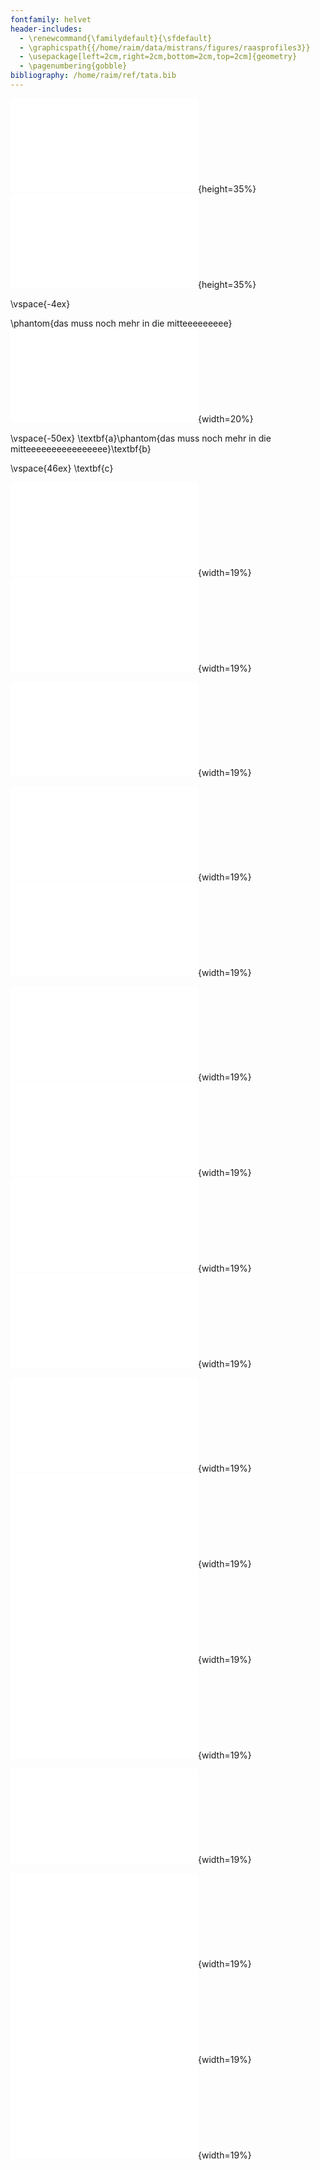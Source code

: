 ```yaml
---
fontfamily: helvet
header-includes: 
  - \renewcommand{\familydefault}{\sfdefault}
  - \graphicspath{{/home/raim/data/mistrans/figures/raasprofiles3}}
  - \usepackage[left=2cm,right=2cm,bottom=2cm,top=2cm]{geometry}
  - \pagenumbering{gobble}
bibliography: /home/raim/ref/tata.bib
---
```


![](motifs/AAS_overlap.pdf){height=35%}![](kraq/peptides_AAS_AAStype_tight.pdf){height=35%}

\vspace{-4ex}

\phantom{das muss noch mehr in die mitteeeeeeeee}![](legend_pvals_horizontal.pdf){width=20%}

\vspace{-50ex} \textbf{a}\phantom{das muss noch mehr in die mitteeeeeeeeeeeeeeee}\textbf{b}

\vspace{46ex}
\textbf{c}

![](motifs/logos/AA_logos_fromto_Q:G_encoded.pdf){width=19%}
![](motifs/logos/AA_logos_fromto_Q:A_encoded.pdf){width=19%}
<!-- ![](motifs/logos/AA_logos_fromto_I:G_encoded.pdf){width=19%} prev sig on intron -->
![](motifs/logos/AA_logos_fromto_E:N_encoded.pdf){width=19%}
<!-- ![](motifs/logos/AA_logos_fromto_S:N_encoded.pdf){width=19%} prev sig -->
![](motifs/logos/AA_logos_fromto_T:V_encoded.pdf){width=19%}
![](motifs/logos/AA_logos_fromto_N:M_encoded.pdf){width=19%}
<!--  ![](motifs/logos/AA_logos_fromto_T:Q_encoded.pdf){width=19%} prev sig on exon -->

![](motifs/logos/AA_logos_fromto_M:G_encoded.pdf){width=19%}
![](motifs/logos/AA_logos_fromto_L:G_encoded.pdf){width=19%}
![](motifs/logos/AA_logos_fromto_N:G_encoded.pdf){width=19%}
![](motifs/logos/AA_logos_fromto_C:G_encoded.pdf){width=19%}

![](motifs/logos/AA_logos_fromto_E:C_encoded.pdf){width=19%}
![](motifs/logos/AA_logos_fromto_I:Q_encoded.pdf){width=19%}
![](motifs/logos/AA_logos_fromto_L:Q_encoded.pdf){width=19%}
![](motifs/logos/AA_logos_fromto_P:T_encoded.pdf){width=19%}


![](motifs/logos/AA_logos_fromto_E:M_encoded.pdf){width=19%}
<!-- ![](motifs/logos/AA_logos_fromto_M:D_encoded.pdf){width=19%} prev sig -->
![](motifs/logos/AA_logos_fromto_W:D_encoded.pdf){width=19%}
![](motifs/logos/AA_logos_fromto_H:D_encoded.pdf){width=19%}
![](motifs/logos/AA_logos_fromto_T:D_encoded.pdf){width=19%}

<!-- \newpage



Extended Data Figure Motifs: \textbf{Amino Acid and Substitution Site
Enrichment Profiles and Sequence Logos.} \textbf{(a)} Counts (text)
and enrichments (gray scale: p-values of cumulative hypergeometric
distribution tests) of amino acids surrounding the amino acid
substitution (AAS) sites. Lysine (K) and Arginine (R), the trypsin
cleavage sites are enriched directly upstream of the substitution
sites. Tryptophane (W), methionine (M), and at lower signficance,
glycine (G) and cytosine (C) are enriched directly adjacent to
substitution sites. \textbf{(b)} As (a) but for substitution types
(encoded:incorporated) vs. their position in identified
peptides. Substitutions by glycine (x:G) or alanine (x:A) are enriched
within the 3 N-temrinal amino acids of base peptides (N1 to N3), i.e.,
directly after the trypsin cleavage sites (K or R). Various
substitutions involving arginine (N), methionine (M) or glutamate (E)
as either the encoded or the incorporated amino acid are enriched
distant from the N- and C-termini (>9). Only substitution types with
at least one significant enrichment ($p\le10^{-10}$) are shown in (b).
\textbf{c.} Sequence difference logos were calculated for all unique
sequences surrounding substitution sites, subset for all observed
substitution types (encoded$\to$incorporated amino acids) using the R
package \texttt{DiffLogo}\citep{[Nettling2015} (version 2.26.0) . Plots were
only generated if any of the positions -3 to +3 around a substitution
site showed a significant enrichment with $p<10^{-10}$, and all these
logos are shown. The logos were grouped by common patterns: (i)
Substitutions by glycine or alanine (Q$\to$A, Q$\to$G, M$\to$G,
L$\to$G) are enriched directly upstream with lysine (K) or arginine
(R), i.e. they are preferentially observed at the N-terminus of base
peptides, next to the trypsin cleavage sites (K or R). (ii)
Substitutions of glutamine (Q$\to$A) or ariginine (N$\to$G) are
flanked by cysteine (C) enrichments. (iii) substitutions E$\to$N,
T$\to$V and N$\to$M are flanked by methionine (M) enrichments. (iv)
Substitutions EC, IQ, LQ and PT are flanked by tryptophane (W)
enrichments. To generalize these grouped observations, we defined four
sequence classes used for the difference logos in Figure 4e, where
sequence difference logos (each against all other sequences in our
set) were calculated for all substitutions by G or A within the 3
N-terminal sites of base peptides (motif \texttt{KRAQ}), and for all
substitutions that had at least one W (\texttt{WWxWW}), M
(\texttt{MMxMM}), C (\texttt{CCxCC}) or G (\texttt{GGxGG}) within 2
positions of the substitution site. The selection \texttt{GGxGG}
showed no specific enrichments at the subsitution site and is not
shown.

-->

<!-- These observations (a-c) lead to the definition of sequences for Figure 4e,
where sequence difference logos were calculated for all substitutions
by G or A within the 3 N-terminal sites of base peptides (motif
\texttt{KRAQ}), and for all substitutions that had at least one W
(\texttt{WWxWW}), M (\texttt{MMxMM}), C (\texttt{CCxCC}) or G
(\texttt{GGxGG}) within 2 positions of the substitution site. The
selection \texttt{GGxGG} showed no specific enrichments at the
subsitution site and is not shown.} -->
